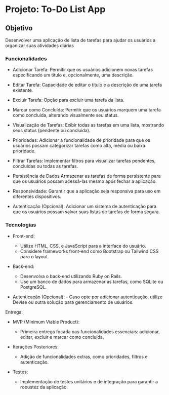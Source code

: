 # Projeto: To-Do List App

## Objetivo
Desenvolver uma aplicação de lista de tarefas para ajudar os usuários a organizar suas atividades diárias

### Funcionalidades

- Adicionar Tarefa:
    Permitir que os usuários adicionem novas tarefas especificando um título e, opcionalmente, uma descrição.

- Editar Tarefa:
    Capacidade de editar o título e a descrição de uma tarefa existente.

- Excluir Tarefa:
    Opção para excluir uma tarefa da lista.

- Marcar como Concluída:
    Permitir que os usuários marquem uma tarefa como concluída, alterando visualmente seu status.

- Visualização de Tarefas:
    Exibir todas as tarefas em uma lista, mostrando seus status (pendente ou concluída).

- Prioridades:
    Adicionar a funcionalidade de prioridade para que os usuários possam categorizar tarefas como alta, média ou baixa prioridade.

- Filtrar Tarefas:
    Implementar filtros para visualizar tarefas pendentes, concluídas ou todas as tarefas.

- Persistência de Dados
    Armazenar as tarefas de forma persistente para que os usuários possam acessá-las mesmo após fechar a aplicação.

- Responsividade:
    Garantir que a aplicação seja responsiva para uso em diferentes dispositivos.

- Autenticação (Opcional):
    Adicionar um sistema de autenticação para que os usuários possam salvar suas listas de tarefas de forma segura.

### Tecnologias

- Front-end:
  - Utilize HTML, CSS, e JavaScript para a interface do usuário.
  - Considere frameworks front-end como Bootstrap ou Tailwind CSS para o layout.

- Back-end:
  - Desenvolva o back-end utilizando Ruby on Rails.
  - Use um banco de dados para armazenar as tarefas, como SQLite ou PostgreSQL.

- Autenticação (Opcional):
      - Caso opte por adicionar autenticação, utilize Devise ou outra solução para gerenciamento de usuários.

Entrega:

- MVP (Minimum Viable Product):
  - Primeira entrega focada nas funcionalidades essenciais: adicionar, editar, excluir e marcar como concluída.

- Iterações Posteriores:
  - Adição de funcionalidades extras, como prioridades, filtros e autenticação.

- Testes:
  - Implementação de testes unitários e de integração para garantir a robustez da aplicação.
